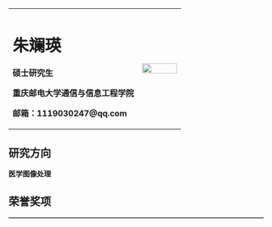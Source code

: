 <table border="0">

  <tr>
    <td width="75%">
      <h1>朱斓瑛</h1>
      <p><b>硕士研究生</b></p>
      <p><b>重庆邮电大学通信与信息工程学院</b></p>
      <p><b>邮箱：1119030247@qq.com</b></p>
    </td>
    <td width="25%">
      <img src="/zhulanying.jpg" width="100%">      
    </td>
  </tr>
  <table border="1">
    <tr>
      <h2>研究方向</h2>
      <p><b>医学图像处理</b></p>
  </tr>
  <tr>
      <h2>荣誉奖项</h2>
  </tr>
  
</table>
